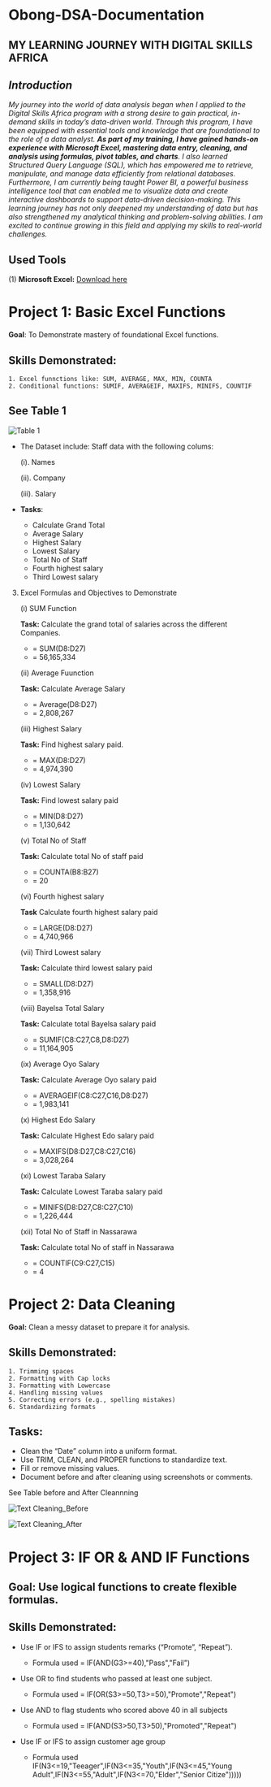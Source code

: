 # Obong-DSA-Documentation

## MY LEARNING JOURNEY WITH DIGITAL SKILLS AFRICA 

## *Introduction*  

*My journey into the world of data analysis began when I applied to the Digital Skills Africa program with a strong desire to gain practical, in-demand skills in today’s data-driven world. Through this program, I have been equipped with essential tools and knowledge that are foundational to the role of a data analyst.
__As part of my training, I have gained hands-on experience with Microsoft Excel, mastering data entry, cleaning, and analysis using formulas, pivot tables, and charts__. I also learned Structured Query Language (SQL), which has empowered me to retrieve, manipulate, and manage data efficiently from relational databases. Furthermore, I am currently being taught Power BI, a powerful business intelligence tool that can enabled me to visualize data and create interactive dashboards to support data-driven decision-making.
This learning journey has not only deepened my understanding of data but has also strengthened my analytical thinking and problem-solving abilities. I am excited to continue growing in this field and applying my skills to real-world challenges.*

## Used Tools

(1) **Microsoft Excel:** [Download here](https://www.microsoft.com)

# Project 1: Basic Excel Functions

**Goal**: To Demonstrate mastery of foundational Excel functions.

## Skills Demonstrated:
    1. Excel funnctions like: SUM, AVERAGE, MAX, MIN, COUNTA
    2. Conditional functions: SUMIF, AVERAGEIF, MAXIFS, MINIFS, COUNTIF

## See Table 1




![Table 1](https://github.com/user-attachments/assets/c889bca2-4795-4502-b0eb-04b9ccdf2e05)



  
- The Dataset include: Staff data with the following colums:

    (i). Names

    (ii). Company

    (iii). Salary
	
 - **Tasks**:
   
   - Calculate Grand Total
   - Average Salary
   - Highest Salary
   - Lowest Salary
   - Total No of Staff
   - Fourth highest salary
   - Third Lowest salary

  3. Excel Formulas and Objectives to Demonstrate

      (i) SUM Function

     **Task:** Calculate the grand total of salaries across the different Companies.
       - = SUM(D8:D27)
       - = 56,165,334
     
     (ii) Average Fuunction

     **Task:** Calculate Average Salary
       - = Average(D8:D27)
       - = 2,808,267

     (iii) Highest Salary
     
     **Task:** Find highest salary paid.
        - = MAX(D8:D27)
        - = 4,974,390
   
     (iv) Lowest Salary
    
       **Task:** Find lowest salary paid
       - = MIN(D8:D27)
       - = 1,130,642

     (v) Total No of Staff

     **Task:** Calculate total No of staff paid
     - = COUNTA(B8:B27)
     - = 20
      
     (vi) Fourth highest salary
    
     __Task__ Calculate fourth highest salary paid
     - = LARGE(D8:D27)
     - = 4,740,966
      
     (vii) Third Lowest salary 
    
     **Task:** Calculate third lowest salary paid
       - = SMALL(D8:D27)
       - = 1,358,916

     (viii) Bayelsa Total Salary
    
     **Task:** Calculate total Bayelsa salary paid
      - = SUMIF(C8:C27,C8,D8:D27)
      - = 11,164,905

      (ix) Average Oyo Salary

     **Task:** Calculate Average Oyo salary paid
      - = AVERAGEIF(C8:C27,C16,D8:D27)
      - = 1,983,141

       (x) Highest Edo Salary
     
     **Task:** Calculate Highest Edo salary paid
      - = MAXIFS(D8:D27,C8:C27,C16)
      - = 3,028,264
      
       (xi) Lowest Taraba Salary
    
     **Task:** Calculate Lowest Taraba salary paid
      - = MINIFS(D8:D27,C8:C27,C10)
      - = 1,226,444
      
       (xii) Total No of Staff in Nassarawa

      **Task:** Calculate total No of staff in Nassarawa
       - = COUNTIF(C9:C27,C15)
       - = 4

# Project 2: Data Cleaning

**Goal:** Clean a messy dataset to prepare it for analysis.

## Skills Demonstrated:
    1. Trimming spaces
    2. Formatting with Cap locks
    3. Formatting with Lowercase
    4. Handling missing values
    5. Correcting errors (e.g., spelling mistakes)
    6. Standardizing formats

## Tasks:
- Clean the “Date” column into a uniform format.
- Use TRIM, CLEAN, and PROPER functions to standardize text.
- Fill or remove missing values.
- Document before and after cleaning using screenshots or comments.

See Table before and After Cleannning






![Text Cleaning_Before](https://github.com/user-attachments/assets/a9c2911c-af80-48e4-a0b9-1ac1084af6ff)







![Text Cleaning_After](https://github.com/user-attachments/assets/7e5f5e7d-3e1d-434c-8e34-69b1a2bfd513)









# Project 3: IF OR & AND IF Functions

## Goal: Use logical functions to create flexible formulas.

## Skills Demonstrated:
  - Use IF or IFS to assign students remarks (“Promote”, “Repeat”).
    
     - Formula used = IF(AND(G3>=40),"Pass","Fail")
    
  - Use OR to find students who passed at least one subject.
       
     - Formula used = IF(OR(S3>=50,T3>=50),"Promote","Repeat")
           
  - Use AND to flag students who scored above 40 in all subjects
       
     - Formula used = IF(AND(S3>50,T3>50),"Promoted","Repeat")
    
  - Use IF or IFS to assign customer age group
       
     - Formula used IF(N3<=19,"Teeager",IF(N3<=35,"Youth",IF(N3<=45,"Young Adult",IF(N3<=55,"Adult",IF(N3<=70,"Elder","Senior Citize")))))


  
